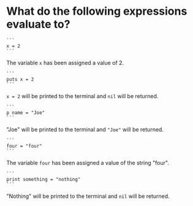 # What do the following expressions evaluate to?

	```
	x = 2
	```
The variable `x` has been assigned a value of 2.

	```
	puts x = 2
	```
`x = 2` will be printed to the terminal and `nil` will be returned.

	```
	p name = "Joe"
	```
"Joe" will be printed to the terminal and `"Joe"` will be returned.

	```
	four = "four"
	```
The variable `four` has been assigned a value of the string "four".

	```
	print something = "nothing"
	```
"Nothing" will be printed to the terminal and `nil` will be returned. 
